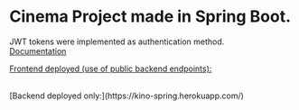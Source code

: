 # Cinema Project made in Spring Boot.
JWT tokens were implemented as authentication method. </br>
[Documentation](https://github.com/xLevix/Cinema-Spring/blob/master/Dokumentacja%20Kino%20-%20Pawel%20Pauszek.pdf)
</br>

[Frontend deployed (use of public backend endpoints):](https://kino-react.herokuapp.com/)

</br>
[Backend deployed only:](https://kino-spring.herokuapp.com/)

